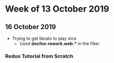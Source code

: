 # Week of 13 October 2019

## 16 October 2019

- Trying to get librato to play nice
  - Used **docfox-rework.web.\*** in the filter

### Redux Tutorial from Scratch
